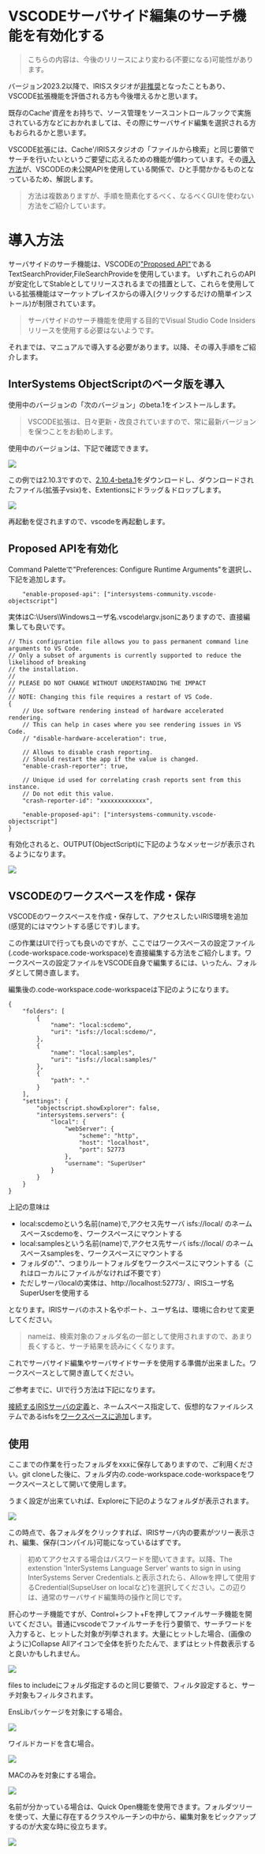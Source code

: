 ﻿
# VSCODEサーバサイド編集のサーチ機能を有効化する

> こちらの内容は、今後のリリースにより変わる(不要になる)可能性があります。

バージョン2023.2以降で、IRISスタジオが[非推奨](https://jp.community.intersystems.com/node/541666)となったこともあり、VSCODE拡張機能を評価される方も今後増えるかと思います。

既存のCache'資産をお持ちで、ソース管理をソースコントロールフックで実施されている方などにおかれましては、その際にサーバサイド編集を選択される方もおられるかと思います。

VSCODE拡張には、Cache'/IRISスタジオの「ファイルから検索」と同じ要領でサーチを行いたいというご要望に応えるための機能が備わっています。その[導入方法](https://github.com/intersystems-community/vscode-objectscript#enable-proposed-apis)が、VSCODEの未公開APIを使用している関係で、ひと手間かかるものとなっているため、解説します。

> 方法は複数ありますが、手順を簡素化するべく、なるべくGUIを使わない方法をご紹介しています。

# 導入方法

サーバサイドのサーチ機能は、VSCODEの["Proposed API"](https://code.visualstudio.com/api/advanced-topics/using-proposed-api)であるTextSearchProvider,FileSearchProvideを使用しています。
いずれこれらのAPIが安定化してStableとしてリリースされるまでの措置として、これらを使用している拡張機能はマーケットプレイスからの導入(クリックするだけの簡単インストール)が制限されています。

> サーバサイドのサーチ機能を使用する目的でVisual Studio Code Insidersリリースを使用する必要はないようです。

それまでは、マニュアルで導入する必要があります。以降、その導入手順をご紹介します。

## InterSystems ObjectScriptのベータ版を導入

使用中のバージョンの「次のバージョン」のbeta.1をインストールします。

> VSCODE拡張は、日々更新・改良されていますので、常に最新バージョンを保つことをお勧めします。

使用中のバージョンは、下記で確認できます。

![](https://github.com/IRISMeister/iris-server-side-search/blob/main/images/version.png?raw=true)

この例では2.10.3ですので、[2.10.4-beta.1](https://github.com/intersystems-community/vscode-objectscript/releases/download/v2.10.4-beta.1/vscode-objectscript-2.10.4-beta.1.vsix
)をダウンロードし、ダウンロードされたファイル(拡張子vsix)を、Extentionsにドラッグ＆ドロップします。

![](https://github.com/IRISMeister/iris-server-side-search/blob/main/images/dd.png?raw=true)

再起動を促されますので、vscodeを再起動します。

## Proposed APIを有効化

Command Paletteで"Preferences: Configure Runtime Arguments"を選択し、下記を追加します。
```
	"enable-proposed-api": ["intersystems-community.vscode-objectscript"]
```

実体はC:\Users\Windowsユーザ名\.vscode\argv.jsonにありますので、直接編集しても良いです。

```
// This configuration file allows you to pass permanent command line arguments to VS Code.
// Only a subset of arguments is currently supported to reduce the likelihood of breaking
// the installation.
//
// PLEASE DO NOT CHANGE WITHOUT UNDERSTANDING THE IMPACT
//
// NOTE: Changing this file requires a restart of VS Code.
{
	// Use software rendering instead of hardware accelerated rendering.
	// This can help in cases where you see rendering issues in VS Code.
	// "disable-hardware-acceleration": true,

	// Allows to disable crash reporting.
	// Should restart the app if the value is changed.
	"enable-crash-reporter": true,

	// Unique id used for correlating crash reports sent from this instance.
	// Do not edit this value.
	"crash-reporter-id": "xxxxxxxxxxxxx",

	"enable-proposed-api": ["intersystems-community.vscode-objectscript"]
}
```

有効化されると、OUTPUT(ObjectScript)に下記のようなメッセージが表示されるようになります。

![](https://github.com/IRISMeister/iris-server-side-search/blob/main/images/output.png?raw=true)

## VSCODEのワークスペースを作成・保存

VSCODEのワークスペースを作成・保存して、アクセスしたいIRIS環境を追加(感覚的にはマウントする感じです)します。

この作業はUIで行っても良いのですが、ここではワークスペースの設定ファイル(.code-workspace.code-workspace)を直接編集する方法をご紹介します。ワークスペースの設定ファイルをVSCODE自身で編集するには、いったん、フォルダとして開き直します。

編集後の.code-workspace.code-workspaceは下記のようになります。
```
{
	"folders": [
		{
			"name": "local:scdemo",
			"uri": "isfs://local:scdemo/",
		},
		{
			"name": "local:samples",
			"uri": "isfs://local:samples/"
		},
		{
			"path": "."
		}
	],
	"settings": {
		"objectscript.showExplorer": false,
		"intersystems.servers": {
			"local": {
				"webServer": {
					"scheme": "http",
					"host": "localhost",
					"port": 52773
				},
				"username": "SuperUser"
			}
		}
	}
}
```

上記の意味は  
- local:scdemoという名前(name)で,アクセス先サーバ isfs://local/ のネームスペースscdemoを、ワークスペースにマウントする
- local:samplesという名前(name)で,アクセス先サーバ isfs://local/ のネームスペースsamplesを、ワークスペースにマウントする
- フォルダの"."、つまりルートフォルダをワークスペースにマウントする（これはローカルにファイルがなければ不要です）
- ただしサーバlocalの実体は、http://localhost:52773/ 、IRISユーザ名SuperUserを使用する

となります。IRISサーバのホスト名やポート、ユーザ名は、環境に合わせて変更してください。

> nameは、検索対象のフォルダ名の一部として使用されますので、あまり長くすると、サーチ結果を読みにくくなります。

これでサーバサイド編集やサーバサイドサーチを使用する準備が出来ました。ワークスペースとして開き直してください。

ご参考までに、UIで行う方法は下記になります。

[接続するIRISサーバの定義](https://docs.intersystems.com/components/csp/docbook/DocBook.UI.Page.cls?KEY=GVSCO_config#GVSCO_config_addserver)と、ネームスペース指定して、仮想的なファイルシステムであるisfsを[ワークスペースに追加](https://docs.intersystems.com/components/csp/docbook/DocBook.UI.Page.cls?KEY=GVSCO_ssworkflow#GVSCO_ssworkflow_config)します。

## 使用

ここまでの作業を行ったフォルダをxxxに保存してありますので、ご利用ください。git cloneした後に、フォルダ内の.code-workspace.code-workspaceをワークスペースとして開いて使用します。

うまく設定が出来ていれば、Exploreに下記のようなフォルダが表示されます。

![](https://github.com/IRISMeister/iris-server-side-search/blob/main/images/folder.png?raw=true)

この時点で、各フォルダをクリックすれば、IRISサーバ内の要素がツリー表示され、編集、保存(コンパイル)可能になっているはずです。

>初めてアクセスする場合はパスワードを聞いてきます。以降、The extenstion 'InterSystems Language Server' wants to sign in using InterSystems Server Credentials.と表示されたら、Allowを押して使用するCredential(SupseUser on localなど)を選択してください。この辺りは、通常のサーバサイド編集時の操作と同じです。

肝心のサーチ機能ですが、Control+シフト+Fを押してファイルサーチ機能を開いてください。普通にvscodeでファイルサーチを行う要領で、サーチワードを入力すると、ヒットした対象が列挙されます。大量にヒットした場合、(画像のように)Collapse Allアイコンで全体を折りたたんで、まずはヒット件数表示すると良いかもしれません。 

![](https://github.com/IRISMeister/iris-server-side-search/blob/main/images/hits.png?raw=true)

files to includeにフォルダ指定するのと同じ要領で、フィルタ設定すると、サーチ対象もフィルタされます。

EnsLibパッケージを対象にする場合。

![](https://github.com/IRISMeister/iris-server-side-search/blob/main/images/filter.png?raw=true)

ワイルドカードを含む場合。

![](https://github.com/IRISMeister/iris-server-side-search/blob/main/images/filter-pkg.png?raw=true)

MACのみを対象にする場合。

![](https://github.com/IRISMeister/iris-server-side-search/blob/main/images/filter-mac.png?raw=true)

名前が分かっている場合は、Quick Open機能を使用できます。フォルダツリーを使って、大量に存在するクラスやルーチンの中から、編集対象をピックアップするのが大変な時に役立ちます。

![](https://github.com/IRISMeister/iris-server-side-search/blob/main/images/quickopen.png?raw=true)

